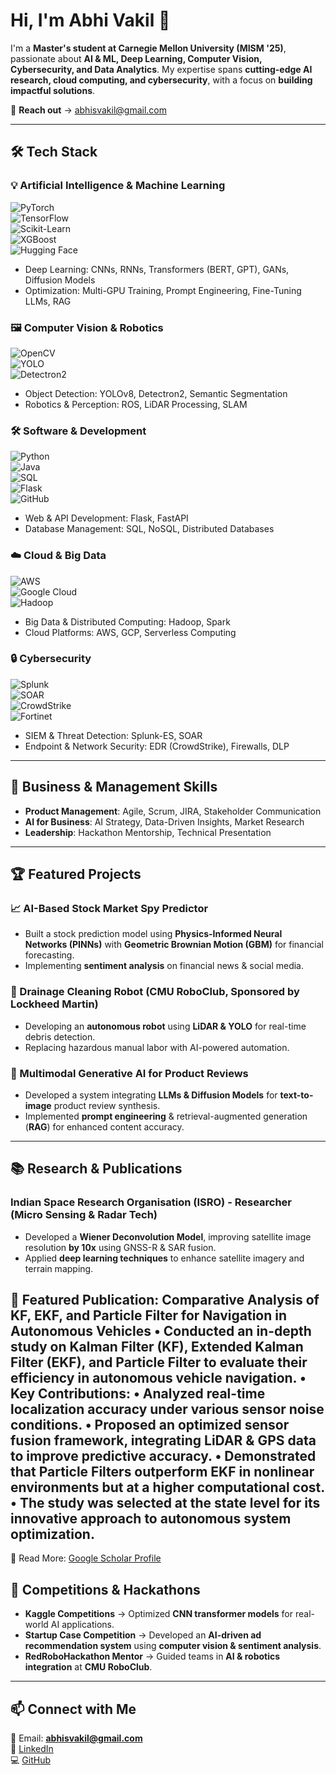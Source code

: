 # Hi, I'm Abhi Vakil 👋  

I'm a **Master's student at Carnegie Mellon University (MISM '25)**, passionate about **AI & ML, Deep Learning, Computer Vision, Cybersecurity, and Data Analytics**. My expertise spans **cutting-edge AI research, cloud computing, and cybersecurity**, with a focus on **building impactful solutions**.

📩 **Reach out** → abhisvakil@gmail.com  

---

## 🛠 Tech Stack  

### **💡 Artificial Intelligence & Machine Learning**  
![PyTorch](https://img.shields.io/badge/PyTorch-EE4C2C?style=flat&logo=pytorch&logoColor=white)  
![TensorFlow](https://img.shields.io/badge/TensorFlow-FF6F00?style=flat&logo=tensorflow&logoColor=white)  
![Scikit-Learn](https://img.shields.io/badge/Scikit--Learn-F7931E?style=flat&logo=scikit-learn&logoColor=white)  
![XGBoost](https://img.shields.io/badge/XGBoost-AA4A44?style=flat&logo=data:image/png;base64)  
![Hugging Face](https://img.shields.io/badge/Hugging%20Face-FFCC00?style=flat&logo=huggingface&logoColor=white)  
- Deep Learning: CNNs, RNNs, Transformers (BERT, GPT), GANs, Diffusion Models  
- Optimization: Multi-GPU Training, Prompt Engineering, Fine-Tuning LLMs, RAG  

### **🖼️ Computer Vision & Robotics**  
![OpenCV](https://img.shields.io/badge/OpenCV-5C3EE8?style=flat&logo=opencv&logoColor=white)  
![YOLO](https://img.shields.io/badge/YOLO-FF6F00?style=flat&logo=data:image/png;base64)  
![Detectron2](https://img.shields.io/badge/Detectron2-3776AB?style=flat)  
- Object Detection: YOLOv8, Detectron2, Semantic Segmentation  
- Robotics & Perception: ROS, LiDAR Processing, SLAM  

### **🛠 Software & Development**  
![Python](https://img.shields.io/badge/Python-3776AB?style=flat&logo=python&logoColor=white)  
![Java](https://img.shields.io/badge/Java-ED8B00?style=flat&logo=java&logoColor=white)  
![SQL](https://img.shields.io/badge/SQL-4479A1?style=flat&logo=postgresql&logoColor=white)  
![Flask](https://img.shields.io/badge/Flask-000000?style=flat&logo=flask&logoColor=white)  
![GitHub](https://img.shields.io/badge/GitHub-181717?style=flat&logo=github&logoColor=white)  
- Web & API Development: Flask, FastAPI  
- Database Management: SQL, NoSQL, Distributed Databases  

### **☁️ Cloud & Big Data**  
![AWS](https://img.shields.io/badge/AWS-232F3E?style=flat&logo=amazonaws&logoColor=white)  
![Google Cloud](https://img.shields.io/badge/Google_Cloud-4285F4?style=flat&logo=google-cloud&logoColor=white)  
![Hadoop](https://img.shields.io/badge/Hadoop-66CCFF?style=flat&logo=apachehadoop&logoColor=white)  
- Big Data & Distributed Computing: Hadoop, Spark  
- Cloud Platforms: AWS, GCP, Serverless Computing  

### **🔒 Cybersecurity**  
![Splunk](https://img.shields.io/badge/Splunk-000000?style=flat&logo=splunk&logoColor=white)  
![SOAR](https://img.shields.io/badge/SOAR-0052CC?style=flat)  
![CrowdStrike](https://img.shields.io/badge/CrowdStrike-FF0000?style=flat)  
![Fortinet](https://img.shields.io/badge/Fortinet-EE3B3B?style=flat)  
- SIEM & Threat Detection: Splunk-ES, SOAR  
- Endpoint & Network Security: EDR (CrowdStrike), Firewalls, DLP  

---

## 🎯 Business & Management Skills  
- **Product Management**: Agile, Scrum, JIRA, Stakeholder Communication  
- **AI for Business**: AI Strategy, Data-Driven Insights, Market Research  
- **Leadership**: Hackathon Mentorship, Technical Presentation  

---

## 🏆 Featured Projects  
### **📈 AI-Based Stock Market Spy Predictor**  
- Built a stock prediction model using **Physics-Informed Neural Networks (PINNs)** with **Geometric Brownian Motion (GBM)** for financial forecasting.  
- Implementing **sentiment analysis** on financial news & social media.  

### **🤖 Drainage Cleaning Robot (CMU RoboClub, Sponsored by Lockheed Martin)**  
- Developing an **autonomous robot** using **LiDAR & YOLO** for real-time debris detection.  
- Replacing hazardous manual labor with AI-powered automation.  

### **🛒 Multimodal Generative AI for Product Reviews**  
- Developed a system integrating **LLMs & Diffusion Models** for **text-to-image** product review synthesis.  
- Implemented **prompt engineering** & retrieval-augmented generation (**RAG**) for enhanced content accuracy.  

---

## 📚 Research & Publications  
### **Indian Space Research Organisation (ISRO) - Researcher (Micro Sensing & Radar Tech)**  
- Developed a **Wiener Deconvolution Model**, improving satellite image resolution **by 10x** using GNSS-R & SAR fusion.
- Applied **deep learning techniques** to enhance satellite imagery and terrain mapping.

📄 Featured Publication: Comparative Analysis of KF, EKF, and Particle Filter for Navigation in Autonomous Vehicles
	•	Conducted an in-depth study on Kalman Filter (KF), Extended Kalman Filter (EKF), and Particle Filter to evaluate their efficiency in autonomous vehicle navigation.
	•	Key Contributions:
	•	Analyzed real-time localization accuracy under various sensor noise conditions.
	•	Proposed an optimized sensor fusion framework, integrating LiDAR & GPS data to improve predictive accuracy.
	•	Demonstrated that Particle Filters outperform EKF in nonlinear environments but at a higher computational cost.
	•	The study was selected at the state level for its innovative approach to autonomous system optimization.
---
🔗 Read More: [Google Scholar Profile](https://scholar.google.com/citations?user=0z8ZFQoAAAAJ&hl=en)
## 🚀 Competitions & Hackathons  
- **Kaggle Competitions** → Optimized **CNN transformer models** for real-world AI applications.  
- **Startup Case Competition** → Developed an **AI-driven ad recommendation system** using **computer vision & sentiment analysis**.  
- **RedRoboHackathon Mentor** → Guided teams in **AI & robotics integration** at **CMU RoboClub**.  

---

## 📫 Connect with Me  
📩 Email: **abhisvakil@gmail.com**  
🔗 [LinkedIn](https://www.linkedin.com/in/abhi-vakil-2764bb227)  
💻 [GitHub](https://github.com/abhisvakil)  
